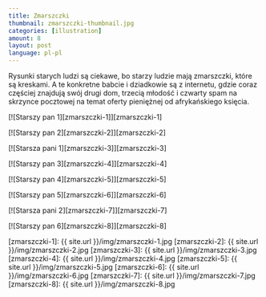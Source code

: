 ```yaml
---
title: Zmarszczki
thumbnail: zmarszczki-thumbnail.jpg
categories: [illustration]
amount: 8
layout: post
language: pl-pl
---
```


Rysunki starych ludzi są ciekawe, bo starzy ludzie mają zmarszczki, które są kreskami. A te konkretne babcie i dziadkowie są z internetu, gdzie coraz częściej znajdują swój drugi dom, trzecią młodość i czwarty spam na skrzynce pocztowej na temat oferty pieniężnej od afrykańskiego księcia.

[![Starszy pan 1][zmarszczki-1]][zmarszczki-1]

[![Starszy pan 2][zmarszczki-2]][zmarszczki-2]

[![Starsza pani 1][zmarszczki-3]][zmarszczki-3]

[![Starszy pan 3][zmarszczki-4]][zmarszczki-4]

[![Starszy pan 4][zmarszczki-5]][zmarszczki-5]

[![Starszy pan 5][zmarszczki-6]][zmarszczki-6]

[![Starsza pani 2][zmarszczki-7]][zmarszczki-7]

[![Starszy pan 6][zmarszczki-8]][zmarszczki-8]

[zmarszczki-1]: {{ site.url }}/img/zmarszczki-1.jpg
[zmarszczki-2]: {{ site.url }}/img/zmarszczki-2.jpg
[zmarszczki-3]: {{ site.url }}/img/zmarszczki-3.jpg
[zmarszczki-4]: {{ site.url }}/img/zmarszczki-4.jpg
[zmarszczki-5]: {{ site.url }}/img/zmarszczki-5.jpg
[zmarszczki-6]: {{ site.url }}/img/zmarszczki-6.jpg
[zmarszczki-7]: {{ site.url }}/img/zmarszczki-7.jpg
[zmarszczki-8]: {{ site.url }}/img/zmarszczki-8.jpg
